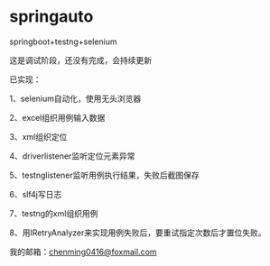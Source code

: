 # springauto
springboot+testng+selenium

这是调试阶段，还没有完成，会持续更新

已实现：

1、selenium自动化，使用无头浏览器

2、excel组织用例输入数据

3、xml组织定位

4、driverlistener监听定位元素异常

5、testnglistener监听用例执行结果，失败后截图保存

6、slf4j写日志

7、testng的xml组织用例

8、用IRetryAnalyzer来实现用例失败后，要重试指定次数后才置位失败。


我的邮箱：chenming0416@foxmail.com
